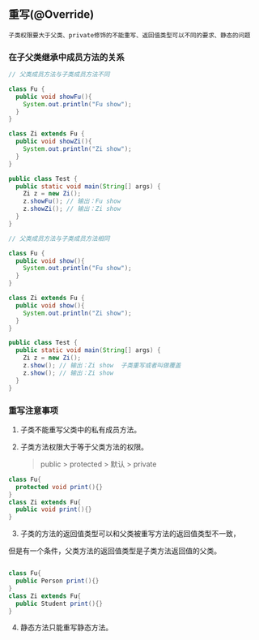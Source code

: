 ## 重写(@Override)

`子类权限要大于父类、private修饰的不能重写、返回值类型可以不同的要求、静态的问题`

### 在子父类继承中成员方法的关系

```java
// 父类成员方法与子类成员方法不同

class Fu {
  public void showFu(){
    System.out.println("Fu show");
  }
}

class Zi extends Fu {
  public void showZi(){
    System.out.println("Zi show");
  }
}

public class Test {
  public static void main(String[] args) {
    Zi z = new Zi();
    z.showFu(); // 输出：Fu show
    z.showZi(); // 输出：Zi show
  }
}
```

```java
// 父类成员方法与子类成员方法相同

class Fu {
  public void show(){
    System.out.println("Fu show");
  }
}

class Zi extends Fu {
  public void show(){
    System.out.println("Zi show");
  }
}

public class Test {
  public static void main(String[] args) {
    Zi z = new Zi();
    z.show(); // 输出：Zi show  子类重写或者叫做覆盖
    z.show(); // 输出：Zi show
  }
}
```

### 重写注意事项

1. 子类不能重写父类中的私有成员方法。

2. 子类方法权限大于等于父类方法的权限。
   > public > protected > 默认 > private

```java
class Fu{
  protected void print(){}
}
class Zi extends Fu{
  public void print(){}
}
```

3. 子类的方法的返回值类型可以和父类被重写方法的返回值类型不一致，

但是有一个条件，父类方法的返回值类型是子类方法返回值的父类。

```java

class Fu{
  public Person print(){}
}
class Zi extends Fu{
  public Student print(){}
}
```

4. 静态方法只能重写静态方法。
